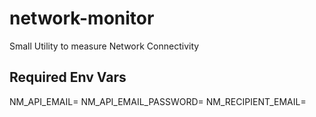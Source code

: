 # network-monitor
Small Utility to measure Network Connectivity


## Required Env Vars
NM_API_EMAIL=<email that will send the emails>
NM_API_EMAIL_PASSWORD=<corresponding auth for api email>
NM_RECIPIENT_EMAIL=<email address to be delivered to>
